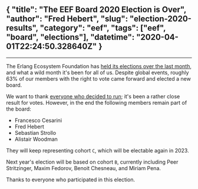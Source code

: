 {
  "title": "The EEF Board 2020 Election is Over",
  "author": "Fred Hebert",
  "slug": "election-2020-results",
  "category": "eef",
  "tags": ["eef", "board", "elections"],
  "datetime": "2020-04-01T22:24:50.328640Z"
}
---
---

The Erlang Ecosystem Foundation has [held its elections over the last month](https://erlef.org/news/eef/election-2020), and what a wild month it's been for all of us. Despite global events, roughly 63% of our members with the right to vote came forward and elected a new board.

We want to thank [everyone who decided to run](https://erlef.org/news/eef/election-2020#who-are-the-current-candidates); it's been a rather close result for votes. However, in the end the following members remain part of the board:

- Francesco Cesarini
- Fred Hebert
- Sebastian Strollo
- Alistair Woodman

They will keep representing cohort `C`, which will be electable again in 2023.

Next year's election will be based on cohort `B`, currently including Peer Stritzinger, Maxim Fedorov, Benoit Chesneau, and Miriam Pena.

Thanks to everyone who participated in this election.

